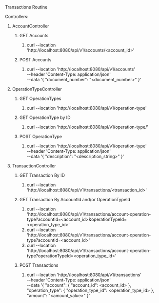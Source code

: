 Transactions Routine

Controllers:

1. AccountController
   1. GET Accounts
      1. curl --location 'http://localhost:8080/api/v1/accounts/<account_id>'

   2. POST Accounts
      1. curl --location 'http://localhost:8080/api/v1/accounts' \
         --header 'Content-Type: application/json' \
         --data '{
         "document_number": "<document_number>"
         }'

2. OperationTypeController
   1. GET OperationTypes
      1. curl --location 'http://localhost:8080/api/v1/operation-type'

   2. GET OperationType by ID
      1. curl --location 'http://localhost:8080/api/v1/operation-type/<operationTypeId>'

   3. POST OperationType
      1. curl --location 'http://localhost:8080/api/v1/operation-type' \
         --header 'Content-Type: application/json' \
         --data '{
         "description": "<description_string>"
         }'

3. TransactionController
   1. GET Transaction By ID
      1. curl --location 'http://localhost:8080/api/v1/transactions/<transaction_id>'

   2. GET Transaction By AccountId and/or OperationTypeId
      1. curl --location 'http://localhost:8080/api/v1/transactions/account-operation-type?accountId=<account_id>&operationTypeId=<operation_type_id>'
      2. curl --location 'http://localhost:8080/api/v1/transactions/account-operation-type?accountId=<account_id>'
      3. curl --location 'http://localhost:8080/api/v1/transactions/account-operation-type?operationTypeId=<operation_type_id>'

   3. POST Transactions
      1. curl --location 'http://localhost:8080/api/v1/transactions' \
         --header 'Content-Type: application/json' \
         --data '{
         "account": {
         "account_id": <account_id>
         },
         "operation_type": {
         "operation_type_id": <operation_type_id>
         },
         "amount": "<amount_value>"
         }'